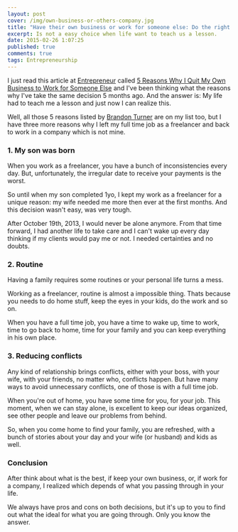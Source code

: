 ```yaml
---
layout: post
cover: /img/own-business-or-others-company.jpg
title: "Have their own business or work for someone else: Do the right thing"
excerpt: Is not a easy choice when life want to teach us a lesson.
date: 2015-02-26 1:07:25
published: true
comments: true
tags: Entrepreneurship
---
```


I just read this article at [Entrepreneur](http://www.entrepreneur.com) called [5 Reasons Why I Quit My Own Business to Work for Someone Else](http://www.entrepreneur.com/article/242951) and I've been thinking what the reasons why I've take the same decision 5 months ago. And the answer is: My life had to teach me a lesson and just now I can realize this.

Well, all those 5 reasons listed by [Brandon Turner](https://www.linkedin.com/in/brandonrturner) are on my list too, but I have three more reasons why I left my full time job as a freelancer and back to work in a company which is not mine.

<h3 class="article__heading">1. My son was born</h3>

When you work as a freelancer, you have a bunch of inconsistencies every day. But, unfortunately, the irregular date to receive your payments is the worst.

So until when my son completed 1yo, I kept my work as a freelancer for a unique reason: my wife needed me more then ever at the first months. And this decision wasn't easy, was very tough.

After October 19th, 2013, I would never be alone anymore. From that time forward, I had another life to take care and I can't wake up every day thinking if my clients would pay me or not. I needed certainties and no doubts.

<h3 class="article__heading">2. Routine</h3>

Having a family requires some routines or your personal life turns a mess.

Working as a freelancer, routine is almost a impossible thing. Thats because you needs to do home stuff, keep the eyes in your kids, do the work and so on.

When you have a full time job, you have a time to wake up, time to work, time to go back to home, time for your family and you can keep everything in his own place.

<h3 class="article__heading">3. Reducing conflicts</h3>

Any kind of relationship brings conflicts, either with your boss, with your wife, with your friends, no matter who, conflicts happen. But have many ways to avoid unnecessary conflicts, one of those is with a full time job.

When you're out of home, you have some time for you, for your job. This moment, when we can stay alone, is excellent to keep our ideas organized, see other people and leave our problems from behind.

So, when you come home to find your family, you are refreshed, with a bunch of stories about your day and your wife (or husband) and kids as well.

<h3 class="article__heading">Conclusion</h3>

After think about what is the best, if keep your own business, or, if work for a company, I realized which depends of what you passing through in your life.

We always have pros and cons on both decisions, but it's up to you to find out what the ideal for what you are going through. Only you know the answer.
